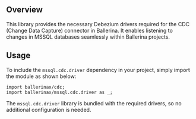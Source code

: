 ## Overview

This library provides the necessary Debezium drivers required for the CDC (Change Data Capture) connector in Ballerina.
It enables listening to changes in MSSQL databases seamlessly within Ballerina projects.

## Usage

To include the `mssql.cdc.driver` dependency in your project, simply import the module as shown below:

```ballerina
import ballerinax/cdc;
import ballerinax/mssql.cdc.driver as _;
```

The `mssql.cdc.driver` library is bundled with the required drivers, so no additional configuration is needed.
